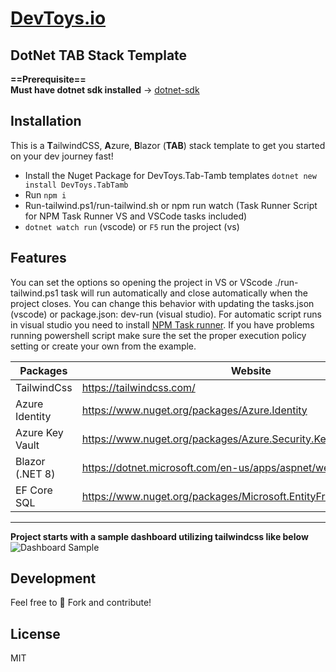 # [DevToys.io](https://devtoys.io)

## DotNet TAB Stack Template

**==Prerequisite==**  
**Must have dotnet sdk installed** -> [dotnet-sdk](https://dotnet.microsoft.com/en-us/download)  

## Installation

This is a **T**ailwindCSS, **A**zure, **B**lazor (**TAB**) stack template to get you started on your dev journey fast!

- Install the Nuget Package for DevToys.Tab-Tamb templates
```dotnet new install DevToys.TabTamb```
- Run ``` npm i ```
- Run-tailwind.ps1/run-tailwind.sh or npm run watch (Task Runner Script for NPM Task Runner VS and VSCode tasks included)  
- ``` dotnet watch run ``` (vscode) or ``` F5 ``` run the project (vs)

## Features

You can set the options so opening the project in VS or VScode ./run-tailwind.ps1 task will run automatically and close automatically when the project closes. You can change this behavior with updating the tasks.json (vscode) or package.json: dev-run (visual studio). For automatic script runs in visual studio you need to install [NPM Task runner](https://marketplace.visualstudio.com/items?itemName=MadsKristensen.NPMTaskRunner). If you have problems running powershell script make sure the set the proper execution policy setting or create your own from the example.  

| Packages | Website | Version |
| ------ | ------ | ----- |
| TailwindCss | <https://tailwindcss.com/> | 3.4.1
| Azure Identity | <https://www.nuget.org/packages/Azure.Identity> | 8.0.1
| Azure Key Vault | <https://www.nuget.org/packages/Azure.Security.KeyVault.Secrets> | 8.0.1
| Blazor (.NET 8) | <https://dotnet.microsoft.com/en-us/apps/aspnet/web-apps/blazor> | 8.0.1
| EF Core SQL | <https://www.nuget.org/packages/Microsoft.EntityFrameworkCore/8.0.1> | 8.0.1
___

**Project starts with a sample dashboard utilizing tailwindcss like below**
 ![Dashboard Sample](./sample_dashboard.png "Dashboard Sample")

## Development

Feel free to 🍴 Fork and contribute!

## License

MIT
